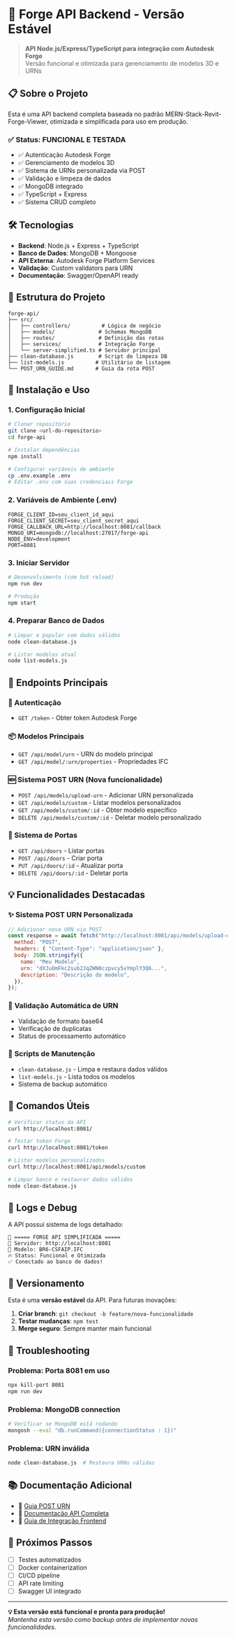 # 🚀 Forge API Backend - Versão Estável

> **API Node.js/Express/TypeScript para integração com Autodesk Forge**  
> Versão funcional e otimizada para gerenciamento de modelos 3D e URNs

## 📋 Sobre o Projeto

Esta é uma API backend completa baseada no padrão MERN-Stack-Revit-Forge-Viewer, otimizada e simplificada para uso em produção.

### ✅ Status: **FUNCIONAL E TESTADA**

- ✅ Autenticação Autodesk Forge
- ✅ Gerenciamento de modelos 3D
- ✅ Sistema de URNs personalizada via POST
- ✅ Validação e limpeza de dados
- ✅ MongoDB integrado
- ✅ TypeScript + Express
- ✅ Sistema CRUD completo

## 🛠️ Tecnologias

- **Backend**: Node.js + Express + TypeScript
- **Banco de Dados**: MongoDB + Mongoose
- **API Externa**: Autodesk Forge Platform Services
- **Validação**: Custom validators para URN
- **Documentação**: Swagger/OpenAPI ready

## 📂 Estrutura do Projeto

```
forge-api/
├── src/
│   ├── controllers/          # Lógica de negócio
│   ├── models/              # Schemas MongoDB
│   ├── routes/              # Definição das rotas
│   ├── services/            # Integração Forge
│   └── server-simplified.ts # Servidor principal
├── clean-database.js        # Script de limpeza DB
├── list-models.js          # Utilitário de listagem
└── POST_URN_GUIDE.md       # Guia da rota POST
```

## 🚀 Instalação e Uso

### 1. **Configuração Inicial**

```bash
# Clonar repositório
git clone <url-do-repositorio>
cd forge-api

# Instalar dependências
npm install

# Configurar variáveis de ambiente
cp .env.example .env
# Editar .env com suas credenciais Forge
```

### 2. **Variáveis de Ambiente (.env)**

```env
FORGE_CLIENT_ID=seu_client_id_aqui
FORGE_CLIENT_SECRET=seu_client_secret_aqui
FORGE_CALLBACK_URL=http://localhost:8081/callback
MONGO_URI=mongodb://localhost:27017/forge-api
NODE_ENV=development
PORT=8081
```

### 3. **Iniciar Servidor**

```bash
# Desenvolvimento (com hot reload)
npm run dev

# Produção
npm start
```

### 4. **Preparar Banco de Dados**

```bash
# Limpar e popular com dados válidos
node clean-database.js

# Listar modelos atual
node list-models.js
```

## 📡 Endpoints Principais

### **🔐 Autenticação**

- `GET /token` - Obter token Autodesk Forge

### **📦 Modelos Principais**

- `GET /api/model/urn` - URN do modelo principal
- `GET /api/model/:urn/properties` - Propriedades IFC

### **🆕 Sistema POST URN** (Nova funcionalidade)

- `POST /api/models/upload-urn` - Adicionar URN personalizada
- `GET /api/models/custom` - Listar modelos personalizados
- `GET /api/models/custom/:id` - Obter modelo específico
- `DELETE /api/models/custom/:id` - Deletar modelo personalizado

### **🚪 Sistema de Portas**

- `GET /api/doors` - Listar portas
- `POST /api/doors` - Criar porta
- `PUT /api/doors/:id` - Atualizar porta
- `DELETE /api/doors/:id` - Deletar porta

## 💡 Funcionalidades Destacadas

### ✨ **Sistema POST URN Personalizada**

```javascript
// Adicionar nova URN via POST
const response = await fetch("http://localhost:8081/api/models/upload-urn", {
  method: "POST",
  headers: { "Content-Type": "application/json" },
  body: JSON.stringify({
    name: "Meu Modelo",
    urn: "dXJuOmFkc2sub2JqZWN0czpvcy5vYmplY3Q6...",
    description: "Descrição do modelo",
  }),
});
```

### 🔄 **Validação Automática de URN**

- Validação de formato base64
- Verificação de duplicatas
- Status de processamento automático

### 🧹 **Scripts de Manutenção**

- `clean-database.js` - Limpa e restaura dados válidos
- `list-models.js` - Lista todos os modelos
- Sistema de backup automático

## 🔧 Comandos Úteis

```bash
# Verificar status da API
curl http://localhost:8081/

# Testar token Forge
curl http://localhost:8081/token

# Listar modelos personalizados
curl http://localhost:8081/api/models/custom

# Limpar banco e restaurar dados válidos
node clean-database.js
```

## 📝 Logs e Debug

A API possui sistema de logs detalhado:

```
🚀 ===== FORGE API SIMPLIFICADA =====
📍 Servidor: http://localhost:8081
🎯 Modelo: BR6-CSFAIP.IFC
🔥 Status: Funcional e Otimizada
✅ Conectado ao banco de dados!
```

## 🔄 Versionamento

Esta é uma **versão estável** da API. Para futuras inovações:

1. **Criar branch**: `git checkout -b feature/nova-funcionalidade`
2. **Testar mudanças**: `npm test`
3. **Merge seguro**: Sempre manter main funcional

## 🚨 Troubleshooting

### Problema: Porta 8081 em uso

```bash
npx kill-port 8081
npm run dev
```

### Problema: MongoDB connection

```bash
# Verificar se MongoDB está rodando
mongosh --eval "db.runCommand({connectionStatus : 1})"
```

### Problema: URN inválida

```bash
node clean-database.js  # Restaura URNs válidas
```

## 📚 Documentação Adicional

- 📖 [Guia POST URN](./POST_URN_GUIDE.md)
- 📖 [Documentação API Completa](./API_DOCUMENTATION.md)
- 📖 [Guia de Integração Frontend](./FRONTEND_INTEGRATION.md)

## 🎯 Próximos Passos

- [ ] Testes automatizados
- [ ] Docker containerization
- [ ] CI/CD pipeline
- [ ] API rate limiting
- [ ] Swagger UI integrado

---

**💡 Esta versão está funcional e pronta para produção!**  
_Mantenha esta versão como backup antes de implementar novas funcionalidades._
